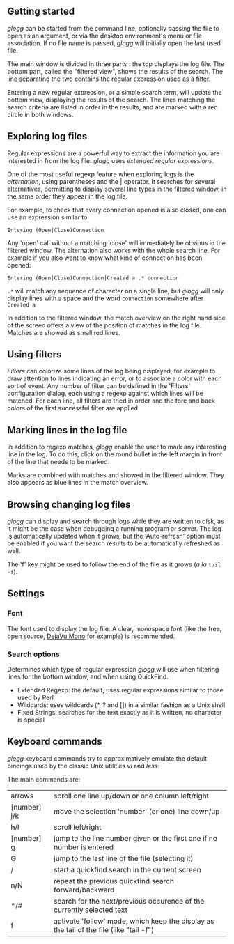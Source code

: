 
## Getting started

_glogg_ can be started from the command line, optionally passing the file to
open as an argument, or via the desktop environment's menu or file
association.
If no file name is passed, _glogg_ will initially open the last used file.

The main window is divided in three parts : the top displays the log file. The
bottom part, called the "filtered view", shows the results of the search. The
line separating the two contains the regular expression used as a filter.

Entering a new regular expression, or a simple search term, will update the
bottom view, displaying the results of the search. The lines matching the
search criteria are listed in order in the results, and are marked with a red
circle in both windows.

## Exploring log files

Regular expressions are a powerful way to extract the information you are
interested in from the log file. _glogg_ uses _extended regular expressions_.

One of the most useful regexp feature when exploring logs is the
_alternation_, using parentheses and the | operator. It searches for several
alternatives, permitting to display several line types in the filtered window,
in the same order they appear in the log file.

For example, to check that every connection opened is also closed, one can use
an expression similar to:

`Entering (Open|Close)Connection`

Any 'open' call without a matching 'close' will immediately be obvious in the
filtered window.
The alternation also works with the whole search line. For example if you also
want to know what kind of connection has been opened:

`Entering (Open|Close)Connection|Created a .* connection`

`.*` will match any sequence of character on a single line, but _glogg_ will only
display lines with a space and the word `connection` somewhere after `Created a`

In addition to the filtered window, the match overview on the right hand side
of the screen offers a view of the position of matches in the log file. Matches
are showed as small red lines.

## Using filters

_Filters_ can colorize some lines of the log being displayed, for example to
draw attention to lines indicating an error, or to associate a color with each
sort of event. Any number of filter can be defined in the 'Filters'
configuration dialog, each using a regexp against which lines will be matched.
For each line, all filters are tried in order and the fore and back colors of
the first successful filter are applied.

## Marking lines in the log file

In addition to regexp matches, _glogg_ enable the user to mark any interesting
line in the log. To do this, click on the round bullet in the left margin in
front of the line that needs to be marked.

Marks are combined with matches and showed in the filtered window. They also
appears as blue lines in the match overview.

## Browsing changing log files

_glogg_ can display and search through logs while they are written to disk, as
it might be the case when debugging a running program or server.
The log is automatically updated when it grows, but the 'Auto-refresh' option
must be enabled if you want the search results to be automatically refreshed as
well.

The 'f' key might be used to follow the end of the file as it grows (_a la_
`tail -f`).

## Settings
### Font

The font used to display the log file. A clear, monospace font (like the free,
open source, [DejaVu Mono](http://www.dejavu-fonts.org/) for example) is
recommended.

### Search options

Determines which type of regular expression _glogg_ will use when filtering
lines for the bottom window, and when using QuickFind.

* Extended Regexp: the default, uses regular expressions similar to those used by Perl
* Wildcards: uses wildcards (\*, ? and []) in a similar fashion as a Unix shell
* Fixed Strings: searches for the text exactly as it is written, no character is special

## Keyboard commands

_glogg_ keyboard commands try to approximatively emulate the default bindings
used by the classic Unix utilities _vi_ and _less_.

The main commands are:
<table>
<tr><td>arrows</td>
    <td>scroll one line up/down or one column left/right</td></tr>
<tr><td>[number] j/k</td>
    <td>move the selection 'number' (or one) line down/up</td></tr>
<tr><td>h/l</td>
    <td>scroll left/right</td></tr>
<tr><td>[number] g</td>
    <td>jump to the line number given or the first one if no number is entered</td></tr>
<tr><td>G</td>
    <td>jump to the last line of the file (selecting it)</td></tr>
<tr><td>/</td>
    <td>start a quickfind search in the current screen</td></tr>
<tr><td>n/N</td>
    <td>repeat the previous quickfind search forward/backward</td></tr>
<tr><td>*/#</td>
    <td>search for the next/previous occurence of the currently selected text</td></tr>
<tr><td>f</td>
    <td>activate 'follow' mode, which keep the display as the tail of the file (like "tail -f")</td></tr>
</table>
